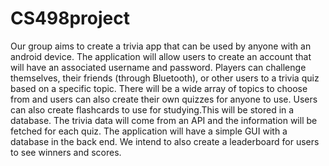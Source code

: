 # CS498project
Our group aims to create a trivia app that can be used by anyone with an android device. The application will allow 
users to create an account that will have an associated username and password. Players can challenge themselves, their 
friends (through Bluetooth), or other users to a trivia quiz based on a specific topic. There will be a wide array of 
topics to choose from and users can also create their own quizzes for anyone to use. Users can also create flashcards 
to use for studying.This will be stored in a database. The trivia data will come from an API and the information will be 
fetched for each quiz. The application will have a simple GUI with a database in the back end. We intend to also create a 
leaderboard for users to see winners and scores.
